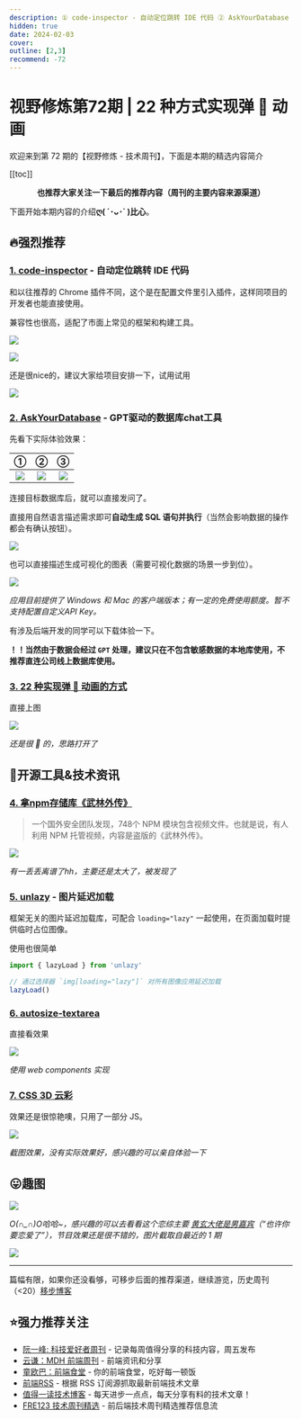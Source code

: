 ```yaml
---
description: ① code-inspector - 自动定位跳转 IDE 代码 ② AskYourDatabase - GPT驱动的数据库chat工具 ③ 22 种实现弹 🏀 动画的方式 ④ 拿npm存储库《武林外传》 ⑤ unlazy - 图片延迟加载 ⑥ autosize-textarea ⑦ CSS 3D 云彩
hidden: true
date: 2024-02-03
cover: 
outline: [2,3]
recommend: -72
---
```


# 视野修炼第72期 | 22 种方式实现弹 🏀 动画

欢迎来到第 72 期的【视野修炼 - 技术周刊】，下面是本期的精选内容简介

[[toc]]

<center>

**​也推荐大家关注一下最后的推荐内容（周刊的主要内容来源渠道）**
</center>

下面开始本期内容的介绍**ღ( ´･ᴗ･` )比心**。
## 🔥强烈推荐
### [1. code-inspector](https://github.com/zh-lx/code-inspector) - 自动定位跳转 IDE 代码

和以往推荐的 Chrome 插件不同，这个是在配置文件里引入插件，这样同项目的开发者也能直接使用。

兼容性也很高，适配了市面上常见的框架和构建工具。

![](https://img.cdn.sugarat.top/mdImg/sugar/0a46e2352dfd560de34ec0452ae318ff)

![](https://img.cdn.sugarat.top/mdImg/sugar/01dddf4c65f7703f39469c92a6e3eb5f)

还是很nice的，建议大家给项目安排一下，试用试用

![](https://img.cdn.sugarat.top/mdImg/sugar/058295cd19ca5a766ac8d814635321f0)

### [2. AskYourDatabase](https://www.askyourdatabase.com/#download-app) - GPT驱动的数据库chat工具

先看下实际体验效果：

|                                       ①                                       |                                       ②                                       |                                       ③                                       |
| :---------------------------------------------------------------------------: | :---------------------------------------------------------------------------: | :---------------------------------------------------------------------------: |
| ![](https://img.cdn.sugarat.top/mdImg/sugar/267686e5b983957c65cbfd4ee2bc1c63) | ![](https://img.cdn.sugarat.top/mdImg/sugar/720e2b31b1ddfd6272cb57374cccb0bb) | ![](https://img.cdn.sugarat.top/mdImg/sugar/ded4f590eafe182b536297955849215d) |

连接目标数据库后，就可以直接发问了。

直接用自然语言描述需求即可**自动生成 SQL 语句并执行**（当然会影响数据的操作都会有确认按钮）。

![](https://img.cdn.sugarat.top/mdImg/sugar/9ce90ca6555e9f94cfab6698de2a99b5)

也可以直接描述生成可视化的图表（需要可视化数据的场景一步到位）。

![](https://img.cdn.sugarat.top/mdImg/sugar/86ff4c445f18a6418ae22aa3c387bbd4)

*应用目前提供了 Windows 和 Mac 的客户端版本；有一定的免费使用额度。暂不支持配置自定义API Key。*

有涉及后端开发的同学可以下载体验一下。

**！！当然由于数据会经过 `GPT` 处理，建议只在不包含敏感数据的本地库使用，不推荐直连公司线上数据库使用。**

### [3. 22 种实现弹 🏀 动画的方式](https://sparkbox.github.io/bouncy-ball/#vanilla-js)

直接上图

![](https://img.cdn.sugarat.top/mdImg/sugar/43a3b8a8612f804c3645c3f4a9033f70)

*还是很 🐂 的，思路打开了*

## 🔧开源工具&技术资讯
### [4. 拿npm存储库《武林外传》](https://www.cnbeta.com.tw/articles/tech/1415071.htm)
>一个国外安全团队发现，748个 NPM 模块包含视频文件。也就是说，有人利用 NPM 托管视频，内容是盗版的《武林外传》。

![](https://img.cdn.sugarat.top/mdImg/sugar/236b759b4aedd721d4112aa8797e7c5e)

*有一丢丢离谱了hh，主要还是太大了，被发现了*

### [5. unlazy](https://unlazy.byjohann.dev/) - 图片延迟加载

框架无关的图片延迟加载库，可配合 `loading="lazy"` 一起使用，在页面加载时提供临时占位图像。

使用也很简单
```ts
import { lazyLoad } from 'unlazy'

// 通过选择器 `img[loading="lazy"]` 对所有图像应用延迟加载
lazyLoad()
```

### [6. autosize-textarea](https://github.com/andrico1234/autosize-textarea)

直接看效果

![](https://img.cdn.sugarat.top/mdImg/sugar/5294605cd07ccf075e4a5ec5b70ded06)

*使用 web components 实现* 

### [7. CSS 3D 云彩](https://spite.github.io/CSS3DClouds/)
效果还是很惊艳噢，只用了一部分 JS。

![](https://img.cdn.sugarat.top/mdImg/sugar/e58a62edd7bf1e4984e944b58d514fb3)

*截图效果，没有实际效果好，感兴趣的可以亲自体验一下*

## 😛趣图

![](https://img.cdn.sugarat.top/mdImg/sugar/4f3f5056b66d3390da36e160cfaf5678)

*O(∩_∩)O哈哈~，感兴趣的可以去看看这个恋综主要 [黄玄大佬是男嘉宾](https://weibo.com/huxpro)（“也许你要恋爱了”），节目效果还是很不错的，图片截取自最近的 1 期*

![](https://img.cdn.sugarat.top/mdImg/sugar/694ddd8f20110adb6881ac8f32798d66)

---

篇幅有限，如果你还没看够，可移步后面的推荐渠道，继续游览，历史周刊（<20）[移步博客](https://sugarat.top/weekly/index.html)

## ⭐️强力推荐关注
* [阮一峰: 科技爱好者周刊](https://www.ruanyifeng.com/blog/archives.html) - 记录每周值得分享的科技内容，周五发布
* [云谦：MDH 前端周刊](https://mdhweekly.com/) - 前端资讯和分享
* [童欧巴：前端食堂](https://github.com/Geekhyt/weekly) - 你的前端食堂，吃好每一顿饭
* [前端RSS](https://fed.chanceyu.com/) - 根据 RSS 订阅源抓取最新前端技术文章
* [值得一读技术博客](https://daily-blog.chlinlearn.top/) - 每天进步一点点，每天分享有料的技术文章！
* [FRE123 技术周刊精选](https://www.fre123.com/weekly) - 前后端技术周刊精选推荐信息流